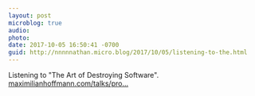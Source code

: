 ```yaml
---
layout: post
microblog: true
audio: 
photo: 
date: 2017-10-05 16:50:41 -0700
guid: http://nnnnnathan.micro.blog/2017/10/05/listening-to-the.html
---
```

Listening to "The Art of Destroying Software". [maximilianhoffmann.com/talks/pro...](https://maximilianhoffmann.com/talks/programming/the-art-of-destroying-software)
